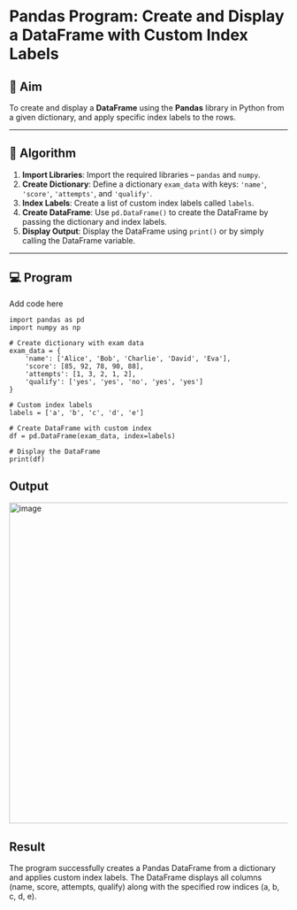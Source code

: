 # Pandas Program: Create and Display a DataFrame with Custom Index Labels

## 🎯 Aim

To create and display a **DataFrame** using the **Pandas** library in Python from a given dictionary, and apply specific index labels to the rows.

---

## 🧠 Algorithm

1. **Import Libraries**: Import the required libraries – `pandas` and `numpy`.
2. **Create Dictionary**: Define a dictionary `exam_data` with keys: `'name'`, `'score'`, `'attempts'`, and `'qualify'`.
3. **Index Labels**: Create a list of custom index labels called `labels`.
4. **Create DataFrame**: Use `pd.DataFrame()` to create the DataFrame by passing the dictionary and index labels.
5. **Display Output**: Display the DataFrame using `print()` or by simply calling the DataFrame variable.

---

## 💻 Program
Add code here
```
import pandas as pd
import numpy as np

# Create dictionary with exam data
exam_data = {
    'name': ['Alice', 'Bob', 'Charlie', 'David', 'Eva'],
    'score': [85, 92, 78, 90, 88],
    'attempts': [1, 3, 2, 1, 2],
    'qualify': ['yes', 'yes', 'no', 'yes', 'yes']
}

# Custom index labels
labels = ['a', 'b', 'c', 'd', 'e']

# Create DataFrame with custom index
df = pd.DataFrame(exam_data, index=labels)

# Display the DataFrame
print(df)

```

## Output
<img width="720" height="580" alt="image" src="https://github.com/user-attachments/assets/0092176c-97bb-45ea-8e64-de995da731c0" />


## Result
The program successfully creates a Pandas DataFrame from a dictionary and applies custom index labels.
The DataFrame displays all columns (name, score, attempts, qualify) along with the specified row indices (a, b, c, d, e).
